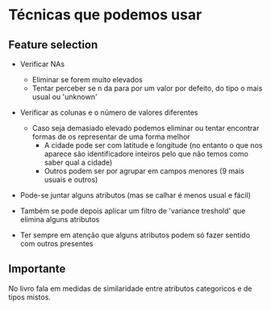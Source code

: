# Técnicas que podemos usar

## Feature selection
- Verificar NAs
    - Eliminar se forem muito elevados
    - Tentar perceber se n da para por um valor por defeito, do tipo o mais usual ou 'unknown'

- Verificar as colunas e o número de valores diferentes
    - Caso seja demasiado elevado podemos eliminar ou tentar encontrar formas de os representar de uma forma melhor
        - A cidade pode ser com latitude e longitude (no entanto o que nos aparece são identificadore inteiros pelo que não temos como saber qual a cidade)
        - Outros podem ser por agrupar em campos menores (9 mais usuais e outros)

- Pode-se juntar alguns atributos (mas se calhar é menos usual e fácil)
- Também se pode depois aplicar um filtro de 'variance treshold' que elimina alguns atributos
- Ter sempre em atenção que alguns atributos podem só fazer sentido com outros presentes

## Importante
No livro fala em medidas de similaridade entre atributos categoricos e de tipos mistos.